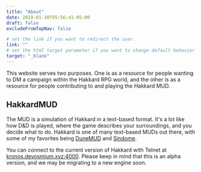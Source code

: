 ```yaml
---
title: "About"
date: 2019-01-30T05:56:41-05:00
draft: false
excludeFromTopNav: false

# set the link if you want to redirect the user.
link: ""
# set the html target parameter if you want to change default behavior
target: "_blank"
---
```


This website serves two purposes. One is as a resource for people wanting to DM a campaign within the Hakkard RPG world, and the other is as a resource for people contributing to and playing the Hakkard MUD.

## HakkardMUD
The MUD is a simulation of Hakkard in a text-based format. It's a lot like how D&D is played, where the game describes your surroundings, and you decide what to do. Hakkard is one of many text-based MUDs out there, with some of my favorites being [DuneMUD](http://dunemud.net) and [Sindome](https://sindome.org).

You can connect to the current version of Hakkard with Telnet at [kronos.devosmium.xyz:4000](telnet://kronos.devosmium.xyz:4000). Please keep in mind that this is an alpha version, and we may be migrating to a new engine soon.